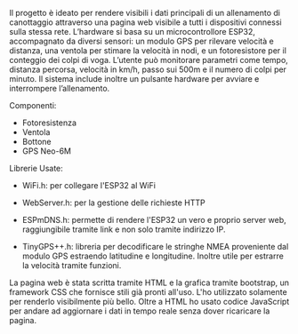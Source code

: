 Il progetto è ideato per rendere visibili i dati principali di un allenamento di canottaggio attraverso una pagina web visibile a tutti i dispositivi connessi sulla stessa rete. L’hardware si basa su un microcontrollore ESP32, accompagnato da diversi sensori: un modulo GPS per rilevare velocità e distanza, una ventola per stimare la velocità in nodi, e un fotoresistore per il conteggio dei colpi di voga. L’utente può monitorare parametri come tempo, distanza percorsa, velocità in km/h, passo sui 500m e il numero di colpi per minuto. Il sistema include inoltre un pulsante hardware per avviare e interrompere l’allenamento. 

Componenti:

- Fotoresistenza
- Ventola
- Bottone
- GPS Neo-6M 

Librerie Usate:

- WiFi.h: per collegare l'ESP32 al WiFi

- WebServer.h: per la  gestione delle richieste HTTP

- ESPmDNS.h: permette di rendere l'ESP32 un vero e proprio server web, raggiungibile tramite link e non solo tramite indirizzo IP. 

- TinyGPS++.h: libreria per decodificare le stringhe NMEA proveniente dal modulo GPS estraendo latitudine e longitudine. Inoltre utile per estrarre la velocità tramite funzioni.

La pagina web è stata scritta tramite HTML e la grafica tramite bootstrap, un framework CSS che fornisce stili già pronti all'uso. L'ho utilizzato solamente per renderlo visibilmente più bello. Oltre a HTML ho usato codice JavaScript per andare ad aggiornare i dati in tempo reale senza dover ricaricare la pagina.  
